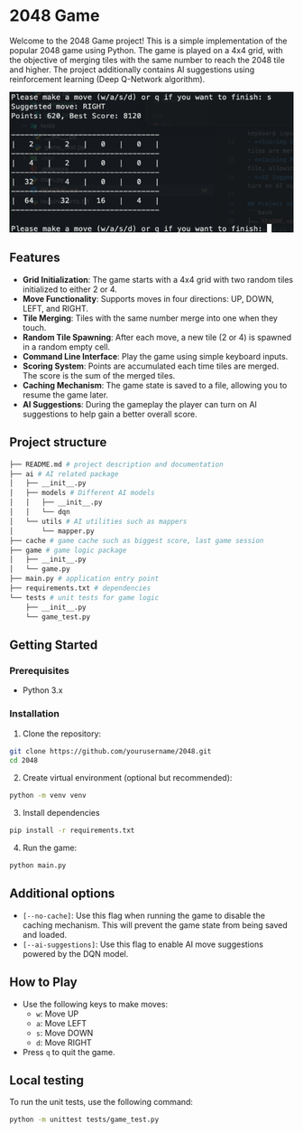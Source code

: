# 2048 Game

Welcome to the 2048 Game project! This is a simple implementation of the popular 2048 game using Python. The game is played on a 4x4 grid, with the objective of merging tiles with the same number to reach the 2048 tile and higher. The project additionally contains AI suggestions using reinforcement learning (Deep Q-Network algorithm).

![Gameplay](screenshots/game.png)

## Features

- **Grid Initialization**: The game starts with a 4x4 grid with two random tiles initialized to either 2 or 4.
- **Move Functionality**: Supports moves in four directions: UP, DOWN, LEFT, and RIGHT.
- **Tile Merging**: Tiles with the same number merge into one when they touch.
- **Random Tile Spawning**: After each move, a new tile (2 or 4) is spawned in a random empty cell.
- **Command Line Interface**: Play the game using simple keyboard inputs.
- **Scoring System**: Points are accumulated each time tiles are merged. The score is the sum of the merged tiles.
- **Caching Mechanism**: The game state is saved to a file, allowing you to resume the game later.
- **AI Suggestions**: During the gameplay the player can turn on AI suggestions to help gain a better overall score.

## Project structure
```bash
├── README.md # project description and documentation
├── ai # AI related package 
│   ├── __init__.py
│   ├── models # Different AI models
│   │   ├── __init__.py
│   │   └── dqn
│   └── utils # AI utilities such as mappers
│       └── mapper.py
├── cache # game cache such as biggest score, last game session
├── game # game logic package
│   ├── __init__.py
│   └── game.py
├── main.py # application entry point
├── requirements.txt # dependencies
└── tests # unit tests for game logic
    ├── __init__.py
    └── game_test.py
```

## Getting Started

### Prerequisites

- Python 3.x

### Installation

1. Clone the repository:
```bash
git clone https://github.com/yourusername/2048.git
cd 2048
```
2. Create virtual environment (optional but recommended):
```bash
python -m venv venv
```

3. Install dependencies
```bash
pip install -r requirements.txt
```

4. Run the game:
```bash
python main.py
```

## Additional options
- `[--no-cache]`: Use this flag when running the game to disable the caching mechanism. This will prevent the game state from being saved and loaded.
- `[--ai-suggestions]`: Use this flag to enable AI move suggestions powered by the DQN model.

## How to Play

- Use the following keys to make moves:
  - `w`: Move UP
  - `a`: Move LEFT
  - `s`: Move DOWN
  - `d`: Move RIGHT
- Press `q` to quit the game.

## Local testing

To run the unit tests, use the following command:

```bash
python -m unittest tests/game_test.py
```